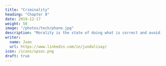 ```yaml
---
title: "Criminality"
heading: "Chapter 8"
date: 2019-12-17
weight: 50
image: "/photos/tech/phone.jpg"
description: "Morality is the state of doing what is correct and avoiding the wrong in order to have sustainable happiness for as long as possible and for as many entities as possible"
writer:
  name: Juan
  url: https://www.linkedin.com/in/jundalisay/
icon: /icons/spsoc.png
draft: true
---
```


